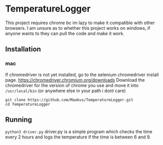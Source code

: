 # TemperatureLogger

This project requires chrome bc im lazy to make it compatible with other browsers.
I am unsure as to whether this project works on windows, if anyone wants to they can pull the code and make it work. 

## Installation
### mac
If chromedriver is not yet installed, go to the selenium chromedriver install page.
https://chromedriver.chromium.org/downloads
Download the chromedriver for the version of chrome you use and move it into `/usr/local/bin` (or anywhere else in your path i dont care)

```
git clone https://github.com/Maokus/TemperatureLogger.git
cd TemperatureLogger
```

## Running
`python3 driver.py`
driver.py is a simple program which checks the time every 2 hours and logs the temperature if the time is between 6 and 9.
